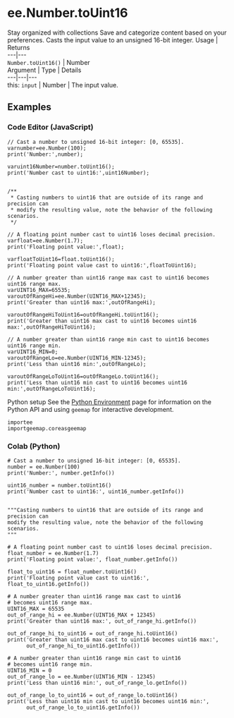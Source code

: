  
#  ee.Number.toUint16
Stay organized with collections  Save and categorize content based on your preferences. 
Casts the input value to an unsigned 16-bit integer. Usage | Returns  
---|---  
`Number.toUint16()` | Number  
Argument | Type | Details  
---|---|---  
this: `input` | Number | The input value.  
## Examples
### Code Editor (JavaScript)
```
// Cast a number to unsigned 16-bit integer: [0, 65535].
varnumber=ee.Number(100);
print('Number:',number);

varuint16Number=number.toUint16();
print('Number cast to uint16:',uint16Number);


/**
 * Casting numbers to uint16 that are outside of its range and precision can
 * modify the resulting value, note the behavior of the following scenarios.
 */

// A floating point number cast to uint16 loses decimal precision.
varfloat=ee.Number(1.7);
print('Floating point value:',float);

varfloatToUint16=float.toUint16();
print('Floating point value cast to uint16:',floatToUint16);

// A number greater than uint16 range max cast to uint16 becomes uint16 range max.
varUINT16_MAX=65535;
varoutOfRangeHi=ee.Number(UINT16_MAX+12345);
print('Greater than uint16 max:',outOfRangeHi);

varoutOfRangeHiToUint16=outOfRangeHi.toUint16();
print('Greater than uint16 max cast to uint16 becomes uint16 max:',outOfRangeHiToUint16);

// A number greater than uint16 range min cast to uint16 becomes uint16 range min.
varUINT16_MIN=0;
varoutOfRangeLo=ee.Number(UINT16_MIN-12345);
print('Less than uint16 min:',outOfRangeLo);

varoutOfRangeLoToUint16=outOfRangeLo.toUint16();
print('Less than uint16 min cast to uint16 becomes uint16 min:',outOfRangeLoToUint16);
```

Python setup
See the [ Python Environment](https://developers.google.com/earth-engine/guides/python_install) page for information on the Python API and using `geemap` for interactive development.
```
importee
importgeemap.coreasgeemap
```

### Colab (Python)
```
# Cast a number to unsigned 16-bit integer: [0, 65535].
number = ee.Number(100)
print('Number:', number.getInfo())

uint16_number = number.toUint16()
print('Number cast to uint16:', uint16_number.getInfo())


"""Casting numbers to uint16 that are outside of its range and precision can
modify the resulting value, note the behavior of the following scenarios.
"""

# A floating point number cast to uint16 loses decimal precision.
float_number = ee.Number(1.7)
print('Floating point value:', float_number.getInfo())

float_to_uint16 = float_number.toUint16()
print('Floating point value cast to uint16:', float_to_uint16.getInfo())

# A number greater than uint16 range max cast to uint16
# becomes uint16 range max.
UINT16_MAX = 65535
out_of_range_hi = ee.Number(UINT16_MAX + 12345)
print('Greater than uint16 max:', out_of_range_hi.getInfo())

out_of_range_hi_to_uint16 = out_of_range_hi.toUint16()
print('Greater than uint16 max cast to uint16 becomes uint16 max:',
      out_of_range_hi_to_uint16.getInfo())

# A number greater than uint16 range min cast to uint16
# becomes uint16 range min.
UINT16_MIN = 0
out_of_range_lo = ee.Number(UINT16_MIN - 12345)
print('Less than uint16 min:', out_of_range_lo.getInfo())

out_of_range_lo_to_uint16 = out_of_range_lo.toUint16()
print('Less than uint16 min cast to uint16 becomes uint16 min:',
      out_of_range_lo_to_uint16.getInfo())
```

